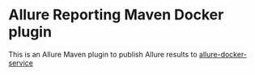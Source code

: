# Allure Reporting Maven Docker plugin
This is an Allure Maven plugin to publish Allure results to [allure-docker-service](https://github.com/fescobar/allure-docker-service)
